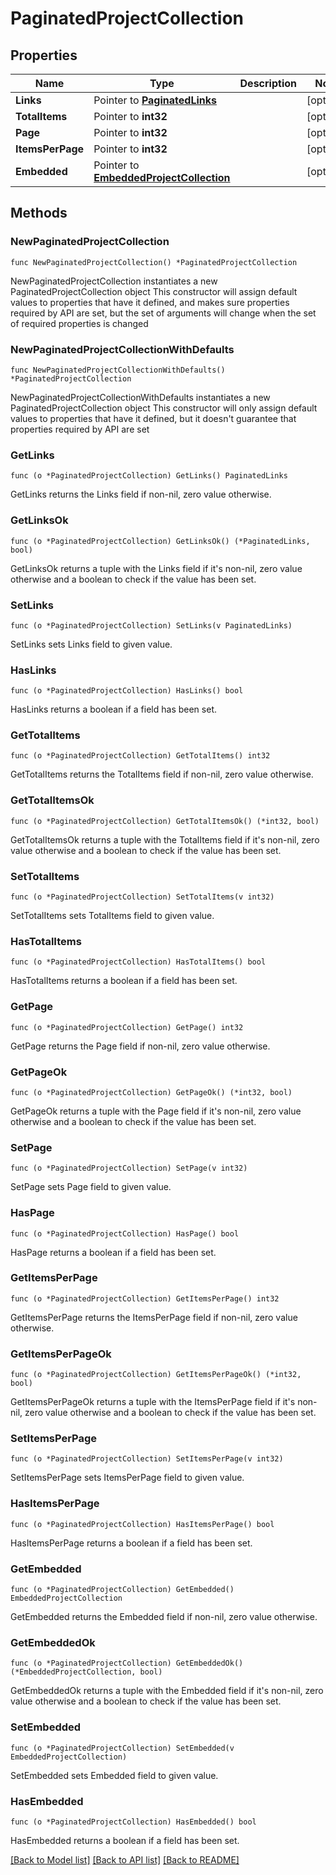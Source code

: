 # PaginatedProjectCollection

## Properties

Name | Type | Description | Notes
------------ | ------------- | ------------- | -------------
**Links** | Pointer to [**PaginatedLinks**](PaginatedLinks.md) |  | [optional] 
**TotalItems** | Pointer to **int32** |  | [optional] 
**Page** | Pointer to **int32** |  | [optional] 
**ItemsPerPage** | Pointer to **int32** |  | [optional] 
**Embedded** | Pointer to [**EmbeddedProjectCollection**](EmbeddedProjectCollection.md) |  | [optional] 

## Methods

### NewPaginatedProjectCollection

`func NewPaginatedProjectCollection() *PaginatedProjectCollection`

NewPaginatedProjectCollection instantiates a new PaginatedProjectCollection object
This constructor will assign default values to properties that have it defined,
and makes sure properties required by API are set, but the set of arguments
will change when the set of required properties is changed

### NewPaginatedProjectCollectionWithDefaults

`func NewPaginatedProjectCollectionWithDefaults() *PaginatedProjectCollection`

NewPaginatedProjectCollectionWithDefaults instantiates a new PaginatedProjectCollection object
This constructor will only assign default values to properties that have it defined,
but it doesn't guarantee that properties required by API are set

### GetLinks

`func (o *PaginatedProjectCollection) GetLinks() PaginatedLinks`

GetLinks returns the Links field if non-nil, zero value otherwise.

### GetLinksOk

`func (o *PaginatedProjectCollection) GetLinksOk() (*PaginatedLinks, bool)`

GetLinksOk returns a tuple with the Links field if it's non-nil, zero value otherwise
and a boolean to check if the value has been set.

### SetLinks

`func (o *PaginatedProjectCollection) SetLinks(v PaginatedLinks)`

SetLinks sets Links field to given value.

### HasLinks

`func (o *PaginatedProjectCollection) HasLinks() bool`

HasLinks returns a boolean if a field has been set.

### GetTotalItems

`func (o *PaginatedProjectCollection) GetTotalItems() int32`

GetTotalItems returns the TotalItems field if non-nil, zero value otherwise.

### GetTotalItemsOk

`func (o *PaginatedProjectCollection) GetTotalItemsOk() (*int32, bool)`

GetTotalItemsOk returns a tuple with the TotalItems field if it's non-nil, zero value otherwise
and a boolean to check if the value has been set.

### SetTotalItems

`func (o *PaginatedProjectCollection) SetTotalItems(v int32)`

SetTotalItems sets TotalItems field to given value.

### HasTotalItems

`func (o *PaginatedProjectCollection) HasTotalItems() bool`

HasTotalItems returns a boolean if a field has been set.

### GetPage

`func (o *PaginatedProjectCollection) GetPage() int32`

GetPage returns the Page field if non-nil, zero value otherwise.

### GetPageOk

`func (o *PaginatedProjectCollection) GetPageOk() (*int32, bool)`

GetPageOk returns a tuple with the Page field if it's non-nil, zero value otherwise
and a boolean to check if the value has been set.

### SetPage

`func (o *PaginatedProjectCollection) SetPage(v int32)`

SetPage sets Page field to given value.

### HasPage

`func (o *PaginatedProjectCollection) HasPage() bool`

HasPage returns a boolean if a field has been set.

### GetItemsPerPage

`func (o *PaginatedProjectCollection) GetItemsPerPage() int32`

GetItemsPerPage returns the ItemsPerPage field if non-nil, zero value otherwise.

### GetItemsPerPageOk

`func (o *PaginatedProjectCollection) GetItemsPerPageOk() (*int32, bool)`

GetItemsPerPageOk returns a tuple with the ItemsPerPage field if it's non-nil, zero value otherwise
and a boolean to check if the value has been set.

### SetItemsPerPage

`func (o *PaginatedProjectCollection) SetItemsPerPage(v int32)`

SetItemsPerPage sets ItemsPerPage field to given value.

### HasItemsPerPage

`func (o *PaginatedProjectCollection) HasItemsPerPage() bool`

HasItemsPerPage returns a boolean if a field has been set.

### GetEmbedded

`func (o *PaginatedProjectCollection) GetEmbedded() EmbeddedProjectCollection`

GetEmbedded returns the Embedded field if non-nil, zero value otherwise.

### GetEmbeddedOk

`func (o *PaginatedProjectCollection) GetEmbeddedOk() (*EmbeddedProjectCollection, bool)`

GetEmbeddedOk returns a tuple with the Embedded field if it's non-nil, zero value otherwise
and a boolean to check if the value has been set.

### SetEmbedded

`func (o *PaginatedProjectCollection) SetEmbedded(v EmbeddedProjectCollection)`

SetEmbedded sets Embedded field to given value.

### HasEmbedded

`func (o *PaginatedProjectCollection) HasEmbedded() bool`

HasEmbedded returns a boolean if a field has been set.


[[Back to Model list]](../README.md#documentation-for-models) [[Back to API list]](../README.md#documentation-for-api-endpoints) [[Back to README]](../README.md)



